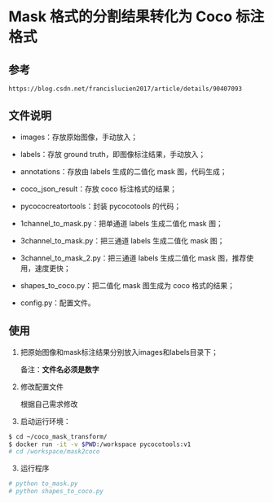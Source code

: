 # Mask 格式的分割结果转化为 Coco 标注格式

## 参考

`https://blog.csdn.net/francislucien2017/article/details/90407093`

## 文件说明

- images：存放原始图像，手动放入；

- labels：存放 ground truth，即图像标注结果，手动放入；
- annotations：存放由 labels 生成的二值化 mask 图，代码生成；
- coco_json_result：存放 coco 标注格式的结果；
- pycococreatortools：封装 pycocotools 的代码；
- 1channel_to_mask.py：把单通道 labels 生成二值化 mask 图；
- 3channel_to_mask.py：把三通道 labels 生成二值化 mask 图；
- 3channel_to_mask_2.py：把三通道 labels 生成二值化 mask 图，推荐使用，速度更快；
- shapes_to_coco.py：把二值化 mask 图生成为 coco 格式的结果；
- config.py：配置文件。

## 使用

1. 把原始图像和mask标注结果分别放入images和labels目录下；

   备注：**文件名必须是数字**

2. 修改配置文件

   根据自己需求修改

3. 启动运行环境：

```bash
$ cd ~/coco_mask_transform/
$ docker run -it -v $PWD:/workspace pycocotools:v1
# cd /workspace/mask2coco
```

3. 运行程序

```bash
# python to_mask.py
# python shapes_to_coco.py
```

